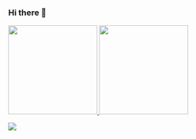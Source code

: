 ### Hi there 👋

<!--
**williandaniel/williandaniel** is a ✨ _special_ ✨ repository because its `README.md` (this file) appears on your GitHub profile.

Here are some ideas to get you started:

- 🔭 I’m currently working on ...
- 🌱 I’m currently learning ...
- 👯 I’m looking to collaborate on ...
- 🤔 I’m looking for help with ...
- 💬 Ask me about ...
- 📫 How to reach me: ...
- 😄 Pronouns: ...
- ⚡ Fun fact: ...
-->

<!-- ![Willian Daniel's GitHub stats](https://github-readme-stats.vercel.app/api?username=williandaniel&show_icons=true&theme=radical) -->

<div>
	<a href="https://github.com/williandaniel">
	<img height="180em" src="https://github-readme-stats.vercel.app/api?username=williandaniel&show_icons=true&theme=dracula&include_all_commits=true&count_private=true"/>
	<img height="180em" src="https://github-readme-stats.vercel.app/api/top-langs/?username=williandaniel&layout=compact&langs_count=16&theme=dracula"/>
</div>

![](https://komarev.com/ghpvc/?username=williandaniel&color=lightgrey)

